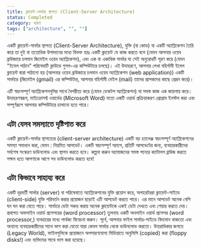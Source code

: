 ```yaml
---
title: ক্লায়েন্ট-সার্ভার স্থাপত্য (Client-Server Architecture)
status: Completed
category: ধারণা
tags: ["architecture", "", ""]
---
```


একটি ক্লায়েন্ট-সার্ভার স্থাপত্য (Client-Server Architecture), যুক্তি (বা কোড) যা একটি অ্যাপ্লিকেশন তৈরি করে তা দুই বা ততোধিক উপাদানের মধ্যে বিভক্ত হয়ঃ 
একটি ক্লায়েন্ট যে কাজ করতে বলে 
(যেমন আপনার ওয়েব ব্রাউজারে চলমান জিমেইল ওয়েব অ্যাপ্লিকেশন), 
এবং এক বা একাধিক সার্ভার যা সেই অনুরোধটি পূরণ করে 
(যেমন "ইমেল পাঠান" পরিষেবাটি ক্লাউডে গুগল-এর কম্পিউটারে চলছে)। 
এই উদাহরণে, আপনার লেখা বহির্গামী ইমেল ক্লায়েন্ট দ্বারা পাঠানো হয় (আপনার ওয়েব ব্রাউজারে চলমান ওয়েব অ্যাপ্লিকেশন (web application)) 
একটি সার্ভারে (জিমেইল (gmail) এর কম্পিউটার, আপনার বহির্গামী মেইল (mail) তাদের প্রাপকদের কাছে প্রেরন করে)।

এটি স্বয়ংসম্পূর্ণ অ্যাপ্লিকেশনগুলির সাথে বৈপরীত্য করে (যেমন ডেস্কটপ অ্যাপ্লিকেশন) যা সমস্ত কাজ এক জায়গায় করে। 
উদাহরণস্বরূপ, মাইক্রোসফ্ট ওয়ার্ডের (Microsoft Word) মতো একটি ওয়ার্ড প্রক্রিয়াকরণ প্রোগ্রাম ইনস্টল করা এবং সম্পূর্ণরূপে আপনার কম্পিউটারে চালানো হতে পারে।

## এটা যেসব সমস্যাতে দৃষ্টিপাত করে

একটি ক্লায়েন্ট-সার্ভার স্থাপত্যের (client-server architecture) একটি বড় চ্যালেঞ্জ স্বয়ংসম্পূর্ণ অ্যাপ্লিকেশনের সমস্যা সমাধান করা, যেমন : নিয়মিত আপডেট। 
একটি স্বয়ংসম্পূর্ণ অ্যাপে, প্রতিটি আপডেটের জন্য, ব্যবহারকারীদের সর্বশেষ সংস্করণ ডাউনলোড এবং স্থাপন করতে হবে। 
কল্পনা করুন অ্যামাজনের সমস্ত পন্যের ক্যাটালগ  ব্রাউজ করতে সক্ষম হতে আপণাকে আগে সব ডাউনলোড করতে হবে!

## এটা কিভাবে সাহায্য করে

একটি দূরবর্তী সার্ভার (server) বা পরিষেবাতে অ্যাপ্লিকেশনের যুক্তি প্রয়োগ করে, 
অপারেটররা ক্লায়েন্ট-সাইডে (client-side) যুক্তি পরিবর্তন করার প্রয়োজন ছাড়াই এটি আপডেট করতে পারে। 
এর মানে আপডেট অনেক বেশি ঘন ঘন করা যেতে পারে। 
সার্ভারে ডেটা সঞ্চয় করায় অনেক ক্লায়েন্টকে একই ডেটা দেখতে এবং শেয়ার করতে দেয়। 
প্রথাগত অফলাইন ওয়ার্ড প্রসেসরের (word processor) তুলনায় একটি অনলাইন ওয়ার্ড প্রসেসর (word processor,) ব্যবহারের মধ্যে পার্থক্য বিবেচনা করুন। 
পূর্বে, আপনার ফাইল সার্ভার-সাইডে বিদ্যমান থাকতো এবং 
অন্যান্য ব্যবহারকারীদের সাথে ভাগ করা যেতো যারা কেবল সার্ভার থেকে ডাউনলোড করতো। 
উত্তরাধিকার জগতে (Legacy World), ফাইলগুলিকে প্রয়োজনে অপসারণযোগ্য মিডিয়াতে অনুলিপি (copied) করা (floppy disks!) এবং ব্যক্তিদের সাথে ভাগ করা হয়েছে।
